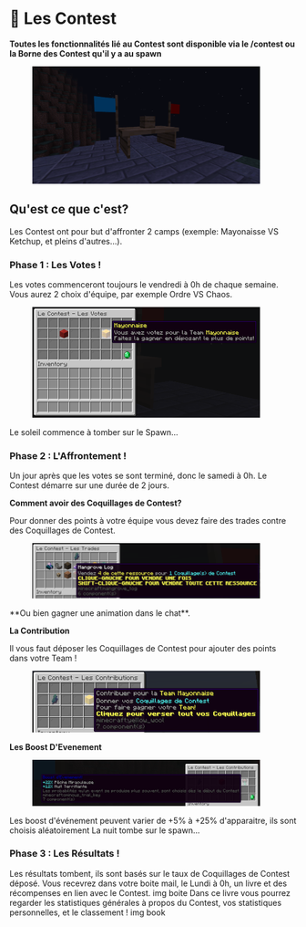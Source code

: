 # 🎏 Les Contest

**Toutes les fonctionnalités lié au Contest sont disponible via le /contest ou la Borne des Contest qu'il y a au spawn**
<figure><img src="../.gitbook/assets/borne_contest.png" alt="" width=400></figure>

## Qu'est ce que c'est?
Les Contest ont pour but d'affronter 2 camps (exemple: Mayonaisse VS Ketchup, et pleins d'autres...).

### Phase 1 : Les Votes !
Les votes commenceront toujours le vendredi à 0h de chaque semaine. Vous aurez 2 choix d'équipe, par exemple Ordre VS Chaos.
<figure><img src="../.gitbook/assets/vote_contest.png" alt="" width=400></figure>
Le soleil commence à tomber sur le Spawn...

### Phase 2 : L'Affrontement ! 
Un jour après que les votes se sont terminé, donc le samedi à 0h. Le Contest démarre sur une durée de 2 jours.

**Comment avoir des Coquillages de Contest?**

Pour donner des points à votre équipe vous devez faire des trades contre des Coquillages de Contest.
<figure><img src="../.gitbook/assets/trade_contest.png" alt="" width=400></figure>
**Ou bien gagner une animation dans le chat**.


**La Contribution**

Il vous faut déposer les Coquillages de Contest pour ajouter des points dans votre Team ! 
<figure><img src="../.gitbook/assets/contribution_contest.png" alt="" width=400></figure>


**Les Boost D'Evenement**
<figure><img src="../.gitbook/assets/boost_contest.png" alt="" width=400></figure>
Les boost d'événement peuvent varier de +5% à +25% d'apparaitre, ils sont choisis aléatoirement
La nuit tombe sur le spawn...

### Phase 3 : Les Résultats !
Les résultats tombent, ils sont basés sur le taux de Coquillages de Contest déposé.
Vous recevrez dans votre boite mail, le Lundi à 0h, un livre et des récompenses en lien avec le Contest.
img boite
Dans ce livre vous pourrez regarder les statistiques générales à propos du Contest, vos statistiques personnelles, et le classement !
img book

